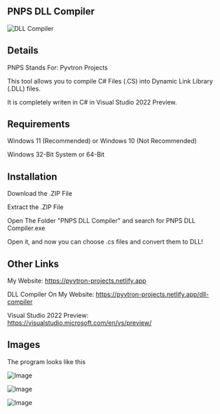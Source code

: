 ## PNPS DLL Compiler

![DLL Compiler](https://i.ibb.co/wh4GmQKJ/DLLCompiler-Logo.png)

## Details

PNPS Stands For: Pyvtron Projects

This tool allows you to compile C# Files (.CS) into Dynamic Link Library (.DLL) files.

It is completely writen in C# in Visual Studio 2022 Preview.

## Requirements

Windows 11 (Recommended) or Windows 10 (Not Recommended)

Windows 32-Bit System or 64-Bit

## Installation

Download the .ZIP File

Extract the .ZIP File

Open The Folder "PNPS DLL Compiler" and search for PNPS DLL Compiler.exe

Open it, and now you can choose .cs files and convert them to DLL!

## Other Links

My Website: https://pyvtron-projects.netlify.app

DLL Compiler On My Website: https://pyvtron-projects.netlify.app/dll-compiler

Visual Studio 2022 Preview: https://visualstudio.microsoft.com/en/vs/preview/

## Images

The program looks like this

![Image](https://i.ibb.co/Gv811nwT/PNPSDLLCompiler-Leak.png)

![Image](https://i.ibb.co/CRBwg1f/PNPSDLLCompiler-Leak-2.png)

![Image](https://i.ibb.co/tTCXXPZH/PNPSDLLCompiler-Leak-3.png)
